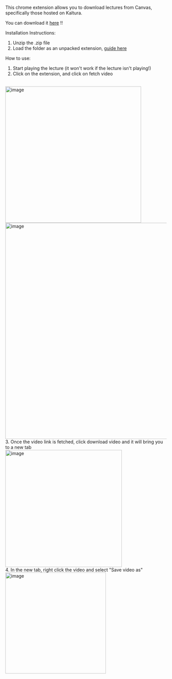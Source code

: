 This chrome extension allows you to download lectures from Canvas, specifically those hosted on Kaltura.

You can download it [here](https://github.com/euanlimzx/Canvas-Kaltura-Downloader/releases/tag/1.0.0) !!

Installation Instructions:
1. Unzip the .zip file
2. Load the folder as an unpacked extension, [guide here](https://webkul.com/blog/how-to-install-the-unpacked-extension-in-chrome/)

How to use:
1. Start playing the lecture (it won't work if the lecture isn't playing!)
2. Click on the extension, and click on fetch video
<br>
<img width="424" alt="image" src="https://github.com/user-attachments/assets/3b3f3489-d0b0-49bb-9a4c-5a80507f87a9">
<br>
<img width="672" alt="image" src="https://github.com/user-attachments/assets/cf0c34bc-f25d-4efe-825a-d27c575954ff">
<br>
3. Once the video link is fetched, click download video and it will bring you to a new tab
<br>
<img width="364" alt="image" src="https://github.com/user-attachments/assets/eaa3bee3-1253-4b70-a895-936d6e6cbac4">
<br>
4. In the new tab, right click the video and select "Save video as"
<br>
<img width="314" alt="image" src="https://github.com/user-attachments/assets/7e2ac331-9949-4089-b67d-95ee5cc8fc70">


